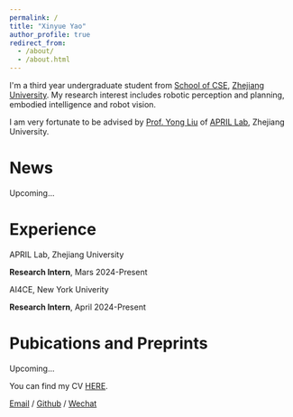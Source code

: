 ```yaml
---
permalink: /
title: "Xinyue Yao"
author_profile: true
redirect_from: 
  - /about/
  - /about.html
---
```


I'm a third year undergraduate student from [School of CSE](http://www.cse.zju.edu.cn/), [Zhejiang University](https://www.zju.edu.cn/english/). My research interest includes robotic perception and planning, embodied intelligence and robot vision.

I am very fortunate to be advised by [Prof. Yong Liu](https://person.zju.edu.cn/en/yongliu) of [APRIL Lab](https://april.zju.edu.cn/), Zhejiang University. 

News
======
Upcoming...

Experience
======
APRIL Lab, Zhejiang University

**Research Intern**, Mars 2024-Present

AI4CE, New York Univerity

**Research Intern**, April 2024-Present

Pubications and Preprints
======
Upcoming...

You can find my CV [HERE](../assets/CV.pdf).

[Email](mailto:xinyue_yao@outlook.com) / [Github](https://github.com/shinyueyao) / [Wechat](../images/wechat.png) 

